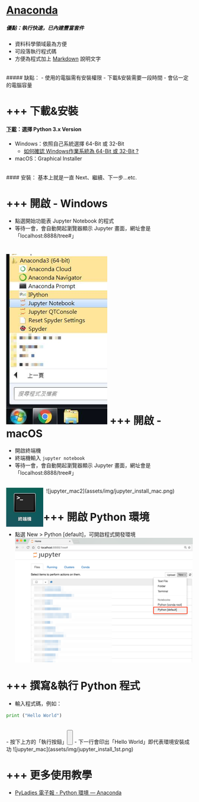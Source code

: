 [Anaconda](https://www.anaconda.com/distribution/#download-section)
=====
#####  優點：執行快速，已內建豐富套件
- 資料科學領域最為方便
- 可段落執行程式碼
- 方便為程式加上 [Markdown](https://markdown.tw/) 說明文字

<br>
#####  缺點：
- 使用的電腦需有安裝權限
- 下載&安裝需要一段時間
- 會佔一定的電腦容量

+++ 
下載&安裝
=====

#### [下載](https://www.anaconda.com/distribution/#download-section)：選擇 Python 3.x Version
- Windows：依照自己系統選擇 64-Bit 或 32-Bit
    - [如何確認 Windows作業系統為 64-Bit 或 32-Bit ?](http://esupport.trendmicro.com/solution/zh-tw/1071131.aspx)
- macOS：Graphical Installer

<br>
#### 安裝：
基本上就是一直 Next、繼續、下一步...etc.

+++
開啟 - Windows
=====
- 點選開始功能表 Jupyter Notebook 的程式
- 等待一會，會自動開起瀏覽器顯示 Jupyter 畫面，網址會是「localhost:8888/tree#」

![jupyter_win](assets/img/jupyter_install_win7.png)
+++
開啟 - macOS
=====
- 開啟終端機 
- 終端機輸入 `jupyter notebook`
- 等待一會，會自動開起瀏覽器顯示 Jupyter 畫面，網址會是「localhost:8888/tree#」
<br>
<img align="left" src="assets/img/jupyter_install_mac_terminal.png"/>
&nbsp; 
![jupyter_mac2](assets/img/jupyter_install_mac.png)

+++
開啟 Python 環境
=====
- 點選 New > Python [default]，可開啟程式開發環境
![jupyter_mac](assets/img/jupyter_install_main.png)

+++
撰寫&執行 Python 程式
=====
- 輸入程式碼，例如：
```python
print ("Hello World")
```
<br>
- 按下上方的「執行按鈕」<button style="height:40px;font-size:20px;"><i class="fa-step-forward fa"></i></button>
- 下一行會印出「Hello World」即代表環境安裝成功
![jupyter_mac](assets/img/jupyter_install_1st.png)

+++
更多使用教學
=====
- [PyLadies 電子報 - Python 環境 — Anaconda](https://medium.com/pyladies-taiwan/python-%E7%92%B0%E5%A2%83-anaconda-2c523c6a763c)